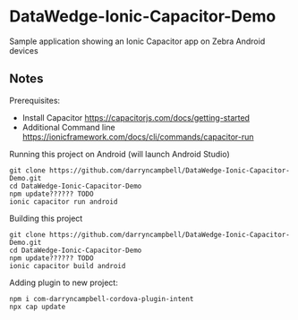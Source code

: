 # DataWedge-Ionic-Capacitor-Demo
Sample application showing an Ionic Capacitor app on Zebra Android devices

## Notes

Prerequisites:

- Install Capacitor https://capacitorjs.com/docs/getting-started
- Additional Command line https://ionicframework.com/docs/cli/commands/capacitor-run

Running this project on Android (will launch Android Studio)

```
git clone https://github.com/darryncampbell/DataWedge-Ionic-Capacitor-Demo.git
cd DataWedge-Ionic-Capacitor-Demo
npm update?????? TODO
ionic capacitor run android
```

Building this project

```
git clone https://github.com/darryncampbell/DataWedge-Ionic-Capacitor-Demo.git
cd DataWedge-Ionic-Capacitor-Demo
npm update?????? TODO
ionic capacitor build android
```

Adding plugin to new project:

```
npm i com-darryncampbell-cordova-plugin-intent
npx cap update
```

